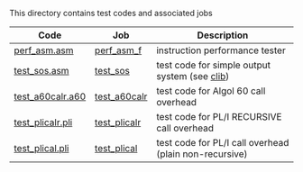 This directory contains test codes and associated jobs

| Code | Job      | Description |
| -----| -------- | ----------- |
| [perf_asm.asm](perf_asm.asm)         | [perf_asm_f](perf_asm_f.JES)      | instruction performance tester |
| [test_sos.asm](test_sos.asm)         | [test_sos](test_sos.JES)          | test code for simple output system (see [clib](../clib)) |
| [test_a60calr.a60](test_a60calr.a60) | [test_a60calr](test_a60calr.JES)  | test code for Algol 60 call overhead |
| [test_plicalr.pli](test_plicalr.pli) | [test_plicalr](test_plicalr.JES)  | test code for PL/I RECURSIVE call overhead |
| [test_plical.pli](test_plical.pli)   | [test_plical](test_plical.JES)    | test code for PL/I call overhead (plain non-recursive) |
